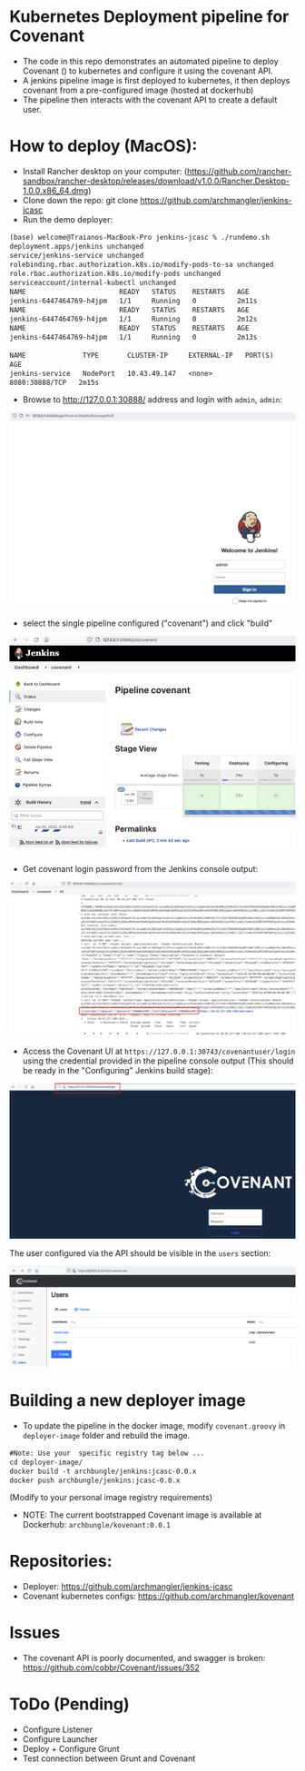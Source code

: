 # Kubernetes Deployment pipeline for Covenant

* The code in this repo demonstrates an automated pipeline to deploy Covenant () to kubernetes and configure it using the covenant API.
* A jenkins pipeline image is first deployed to kubernetes, it then deploys covenant from a pre-configured image (hosted at dockerhub)
* The pipeline then interacts with the covenant API to create a default user.

# How to deploy (MacOS):

* Install Rancher desktop on your computer: (https://github.com/rancher-sandbox/rancher-desktop/releases/download/v1.0.0/Rancher.Desktop-1.0.0.x86_64.dmg)
* Clone down the repo: git clone https://github.com/archmangler/jenkins-jcasc
* Run the demo deployer:

```
(base) welcome@Traianos-MacBook-Pro jenkins-jcasc % ./rundemo.sh 
deployment.apps/jenkins unchanged
service/jenkins-service unchanged
rolebinding.rbac.authorization.k8s.io/modify-pods-to-sa unchanged
role.rbac.authorization.k8s.io/modify-pods unchanged
serviceaccount/internal-kubectl unchanged
NAME                       READY   STATUS    RESTARTS   AGE
jenkins-6447464769-h4jpm   1/1     Running   0          2m11s
NAME                       READY   STATUS    RESTARTS   AGE
jenkins-6447464769-h4jpm   1/1     Running   0          2m12s
NAME                       READY   STATUS    RESTARTS   AGE
jenkins-6447464769-h4jpm   1/1     Running   0          2m13s

NAME              TYPE       CLUSTER-IP     EXTERNAL-IP   PORT(S)          AGE
jenkins-service   NodePort   10.43.49.147   <none>        8080:30888/TCP   2m15s
```

* Browse to http://127.0.0.1:30888/ address and login with `admin`, `admin`:

![alt text](content/jenkins-login.png?raw=true "Deployer Login") 

* select the single pipeline configured ("covenant") and click "build"

![alt text](content/covenant-pipeline.png?raw=true "Deploy Pipeline")

* Get covenant login password from the Jenkins console output:

![alt text](content/password.png?raw=true "Covenant Password")

* Access the Covenant UI at `https://127.0.0.1:30743/covenantuser/login` using the credential provided in the pipeline console output (This should be ready in the "Configuring" Jenkins build stage):

![alt text](content/covenant.png?raw=true "Covenant UI")

The user configured via the API should be visible in the `users` section:

![alt text](content/covenant-users.png?raw=true "Covenant user")

# Building a new deployer image

* To update the pipeline in the docker image, modify `covenant.groovy` in `deployer-image` folder and rebuild the image.

```
#Note: Use your  specific registry tag below ...
cd deployer-image/
docker build -t archbungle/jenkins:jcasc-0.0.x
docker push archbungle/jenkins:jcasc-0.0.x
```

(Modify to your personal image registry requirements)

* NOTE: The current bootstrapped Covenant image is available at Dockerhub: `archbungle/kovenant:0.0.1`

# Repositories:

* Deployer: https://github.com/archmangler/jenkins-jcasc
* Covenant kubernetes configs: https://github.com/archmangler/kovenant
 
#  Issues

* The covenant API is poorly documented, and swagger is broken: https://github.com/cobbr/Covenant/issues/352

# ToDo (Pending)

- Configure Listener
- Configure Launcher
- Deploy + Configure Grunt
- Test connection between Grunt and Covenant